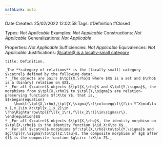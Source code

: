 ```yaml
---
mathLink: auto
---
```


<div class="topSpace"></div>

Date Created: 25/02/2022 12:02:58
Tags: #Definition #Closed 

Types: _Not Applicable_
Examples: _Not Applicable_
Constructions: _Not Applicable_
Generalizations: _Not Applicable_

Properties: _Not Applicable_
Sufficiencies: _Not Applicable_
Equivalences: _Not Applicable_
Justifications: [$\catrel$ is a locally-small category](Category%20of%20relations%20is%20a%20locally-small%20category.md)

``` ad-Definition
title: Definition.

_The **category of relations** is the (locally-small) category $\catrel$ defined by the following data:_
* _The objects are pairs $\tpl{X,\rho}$ where $X$ is a set and $\rho$ is a (binary) relation on $X$._
* _For all $\catrel$-objects $\tpl{X,\rho}$ and $\tpl{Y,\sigma}$, the morphisms from $\tpl{X,\rho}$ to $\tpl{Y,\sigma}$ are relation-preserving functions $f:X\to Y$; that is,_
$$\begin{equation}
    \hom\l(\tpl{X,\rho},\tpl{Y,\sigma}\r)\coloneqq\l\{f\in Y^X\mid\fa x_1,x_2\in X:\tpl{x_1,x_2}\in \rho\Rightarrow\tpl{f\l(x_1\r),f\l(x_2\r)}\in\sigma\r\}.
\end{equation}$$
* _For all $\catrel$-objects $\tpl{X,\rho}$, the identity morphism on $\tpl{X,\rho}$ is the identity function $\id_X:X\to X$._
* _For all $\catrel$-morphisms $f:\tpl{X,\rho}\to\tpl{Y,\sigma}$ and $g:\tpl{Y,\sigma}\to\tpl{Z,\tau}$, the composite morphism of $g$ after $f$ is the composite function $g\circ f:X\to Z$._

```
